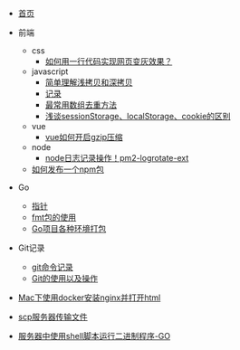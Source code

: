 <!-- dist/_sidebar.md -->

* [首页](/home)

* 前端
  * css
    * [如何用一行代码实现网页变灰效果？](css/网页变灰 "如何用一行代码实现网页变灰效果？")
  * javascript
    * [简单理解浅拷贝和深拷贝](js/简单理解浅拷贝和深拷贝 "简单理解浅拷贝和深拷贝")
    * [记录](js/记录 "记录")
    * [最常用数组去重方法](js/最常用数组去重方法 "最常用数组去重方法")
    * [浅谈sessionStorage、localStorage、cookie的区别](js/浏览器存储方式 "浅谈sessionStorage、localStorage、cookie的区别")
  * vue
    * [vue如何开启gzip压缩](js/vue如何开启gzip压缩 "vue如何开启gzip压缩")
  * node
    * [node日志记录操作！pm2-logrotate-ext](node/pm2-logrotate-ext "node日志记录操作！pm2-logrotate-ext")
  * [如何发布一个npm包](/node/如何发布一个npm包 "如何发布一个npm包")
* Go
  * [指针](go/指针)
  * [fmt包的使用](go/fmt)
  * [Go项目各种环境打包](go/Go项目各种环境打包)
* Git记录
  * [git命令记录](git/git命令记录.md)
  * [Git的使用以及操作](git/Git的使用以及操作.md)
* [Mac下使用docker安装nginx并打开html](other/Mac下使用docker安装nginx并打开html "Mac下使用docker安装nginx并打开html")
* [scp服务器传输文件](other/scp服务器传输文件 "scp服务器传输文件")
* [服务器中使用shell脚本运行二进制程序-GO](other/服务器中使用shell脚本运行二进制程序-GO "服务器中使用shell脚本运行二进制程序-GO")
